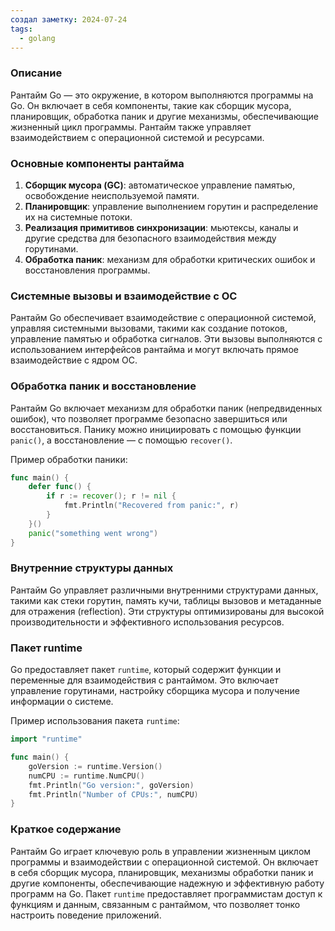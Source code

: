 ```yaml
---
создал заметку: 2024-07-24
tags:
  - golang
---
```

### Описание
Рантайм Go — это окружение, в котором выполняются программы на Go. Он включает в себя компоненты, такие как сборщик мусора, планировщик, обработка паник и другие механизмы, обеспечивающие жизненный цикл программы. Рантайм также управляет взаимодействием с операционной системой и ресурсами.

### Основные компоненты рантайма

1. **Сборщик мусора (GC)**: автоматическое управление памятью, освобождение неиспользуемой памяти.
2. **Планировщик**: управление выполнением горутин и распределение их на системные потоки.
3. **Реализация примитивов синхронизации**: мьютексы, каналы и другие средства для безопасного взаимодействия между горутинами.
4. **Обработка паник**: механизм для обработки критических ошибок и восстановления программы.

### Системные вызовы и взаимодействие с ОС

Рантайм Go обеспечивает взаимодействие с операционной системой, управляя системными вызовами, такими как создание потоков, управление памятью и обработка сигналов. Эти вызовы выполняются с использованием интерфейсов рантайма и могут включать прямое взаимодействие с ядром ОС.

### Обработка паник и восстановление

Рантайм Go включает механизм для обработки паник (непредвиденных ошибок), что позволяет программе безопасно завершиться или восстановиться. Панику можно инициировать с помощью функции `panic()`, а восстановление — с помощью `recover()`.

Пример обработки паники:
```go
func main() {
    defer func() {
        if r := recover(); r != nil {
            fmt.Println("Recovered from panic:", r)
        }
    }()
    panic("something went wrong")
}
```

### Внутренние структуры данных

Рантайм Go управляет различными внутренними структурами данных, такими как стеки горутин, память кучи, таблицы вызовов и метаданные для отражения (reflection). Эти структуры оптимизированы для высокой производительности и эффективного использования ресурсов.

### Пакет runtime

Go предоставляет пакет `runtime`, который содержит функции и переменные для взаимодействия с рантаймом. Это включает управление горутинами, настройку сборщика мусора и получение информации о системе.

Пример использования пакета `runtime`:
```go
import "runtime"

func main() {
    goVersion := runtime.Version()
    numCPU := runtime.NumCPU()
    fmt.Println("Go version:", goVersion)
    fmt.Println("Number of CPUs:", numCPU)
}
```

### Краткое содержание

Рантайм Go играет ключевую роль в управлении жизненным циклом программы и взаимодействии с операционной системой. Он включает в себя сборщик мусора, планировщик, механизмы обработки паник и другие компоненты, обеспечивающие надежную и эффективную работу программ на Go. Пакет `runtime` предоставляет программистам доступ к функциям и данным, связанным с рантаймом, что позволяет тонко настроить поведение приложений.

